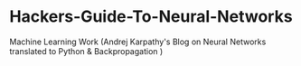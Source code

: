 # Hackers-Guide-To-Neural-Networks
Machine Learning Work (Andrej Karpathy's Blog on Neural Networks translated to Python &amp; Backpropagation )
